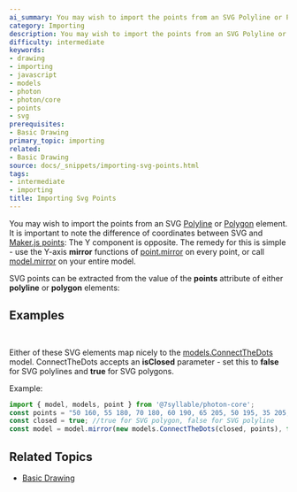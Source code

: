 ```yaml
---
ai_summary: You may wish to import the points from an SVG Polyline or Polygon element.
category: Importing
description: You may wish to import the points from an SVG Polyline or Polygon element.
difficulty: intermediate
keywords:
- drawing
- importing
- javascript
- models
- photon
- photon/core
- points
- svg
prerequisites:
- Basic Drawing
primary_topic: importing
related:
- Basic Drawing
source: docs/_snippets/importing-svg-points.html
tags:
- intermediate
- importing
title: Importing Svg Points
---
```

You may wish to import the points from an SVG [Polyline](https://developer.mozilla.org/en-US/docs/Web/SVG/Tutorial/Basic_Shapes#Polyline) or [Polygon](https://developer.mozilla.org/en-US/docs/Web/SVG/Tutorial/Basic_Shapes#Polygon) element.
It is important to note the difference of coordinates between SVG and [Maker.js points](/docs/basic-drawing/index.md#points): The Y component is opposite.
The remedy for this is simple - use the Y-axis **mirror** functions of [point.mirror](../api/modules/core_point.html#mirror) on every point,
or call [model.mirror](../api/modules/core_model.html#mirror) on your entire model.

SVG points can be extracted from the value of the **points** attribute of either **polyline** or **polygon** elements:


## Examples

```html

```
```html

```

Either of these SVG elements map nicely to the [models.ConnectTheDots](/docs/api/classes/models.connectthedots.md#constructor) model.
ConnectTheDots accepts an **isClosed** parameter - set this to **false** for SVG polylines and **true** for SVG polygons.

Example:

```javascript
import { model, models, point } from '@7syllable/photon-core';
const points = "50 160, 55 180, 70 180, 60 190, 65 205, 50 195, 35 205, 40 190, 30 180, 45 180";
const closed = true; //true for SVG polygon, false for SVG polyline
const model = model.mirror(new models.ConnectTheDots(closed, points), false, true);
```

## Related Topics

- [Basic Drawing](../index.md)
